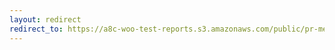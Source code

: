 ```yaml
---
layout: redirect
redirect_to: https://a8c-woo-test-reports.s3.amazonaws.com/public/pr-merge/40764/e2e/index.html
---
```

